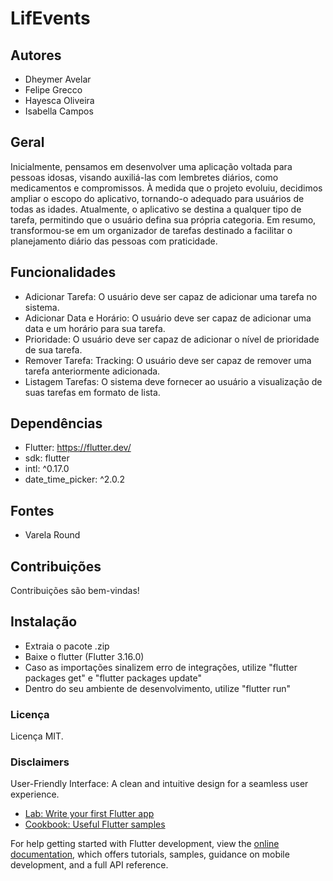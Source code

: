 # LifEvents

## Autores
- Dheymer Avelar
- Felipe Grecco
- Hayesca Oliveira
- Isabella Campos

## Geral
Inicialmente, pensamos em desenvolver uma aplicação voltada para pessoas idosas, visando auxiliá-las com lembretes diários, como medicamentos e compromissos. À medida que o projeto evoluiu, decidimos ampliar o escopo do aplicativo, tornando-o adequado para usuários de todas as idades. Atualmente, o aplicativo se destina a qualquer tipo de tarefa, permitindo que o usuário defina sua própria categoria. Em resumo, transformou-se em um organizador de tarefas destinado a facilitar o planejamento diário das pessoas com praticidade. 

## Funcionalidades
- Adicionar Tarefa: O usuário deve ser capaz de adicionar uma tarefa no sistema.
- Adicionar Data e Horário: O usuário deve ser capaz de adicionar uma data e um horário para sua tarefa.
- Prioridade: O usuário deve ser capaz de adicionar o nível de prioridade de sua tarefa.
- Remover Tarefa: Tracking: O usuário deve ser capaz de remover uma tarefa anteriormente adicionada.
- Listagem Tarefas: O sistema deve fornecer ao usuário a visualização de suas tarefas em formato de lista.

## Dependências
- Flutter: https://flutter.dev/
- sdk: flutter
- intl: ^0.17.0
- date_time_picker: ^2.0.2

## Fontes
- Varela Round

## Contribuições
Contribuições são bem-vindas!

## Instalação
- Extraia o pacote .zip
- Baixe o flutter (Flutter 3.16.0)
- Caso as importações sinalizem erro de integrações, utilize "flutter packages get" e "flutter packages update"
- Dentro do seu ambiente de desenvolvimento, utilize "flutter run"

### Licença
Licença MIT.

### Disclaimers
User-Friendly Interface: A clean and intuitive design for a seamless user experience.
- [Lab: Write your first Flutter app](https://docs.flutter.dev/get-started/codelab)
- [Cookbook: Useful Flutter samples](https://docs.flutter.dev/cookbook)

For help getting started with Flutter development, view the
[online documentation](https://docs.flutter.dev/), which offers tutorials,
samples, guidance on mobile development, and a full API reference.